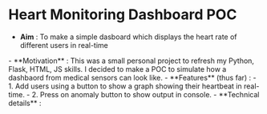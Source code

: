 # Heart Monitoring Dashboard POC

- **Aim** : To make a simple dasboard which displays the heart rate of different users in real-time
<h>
- **Motivation** : This was a small personal project to refresh my Python, Flask, HTML, JS skills. I decided to make a POC to simulate how a dashbaord from medical sensors can look like.
<h>
- **Features** (thus far) : 
    - 1. Add users using a button to show a graph showing their heartbeat in real-time.
    - 2. Press on anomaly button to show output in console.
<h>
- **Technical details** :